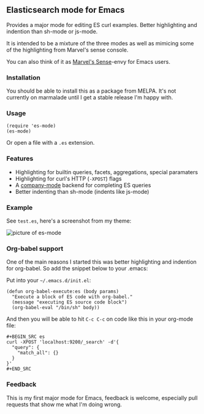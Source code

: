 ## Elasticsearch mode for Emacs

Provides a major mode for editing ES curl examples. Better highlighting and
indention than sh-mode or js-mode.

It is intended to be a mixture of the three modes as well as mimicing some of
the highlighting from Marvel's sense console.

You can also think of it as
[Marvel's Sense](http://www.elasticsearch.org/guide/en/marvel/current/index.html#_sense)-envy
for Emacs users.

### Installation

You should be able to install this as a package from MELPA. It's not currently
on marmalade until I get a stable release I'm happy with.

### Usage

```elisp
(require 'es-mode)
(es-mode)
```

Or open a file with a `.es` extension.

### Features

- Highlighting for builtin queries, facets, aggregations, special paramaters
- Highlighting for curl's HTTP (`-XPOST`) flags
- A [company-mode](http://company-mode.github.io/) backend for completing ES
  queries
- Better indenting than sh-mode (indents like js-mode)

### Example

See `test.es`, here's a screenshot from my theme:

![picture of es-mode](http://writequit.org/files/es-mode.png)

### Org-babel support

One of the main reasons I started this was better highlighting and indention for
org-babel. So add the snippet below to your .emacs:

Put into your `~/.emacs.d/init.el`:

```elisp
(defun org-babel-execute:es (body params)
  "Execute a block of ES code with org-babel."
  (message "executing ES source code block")
  (org-babel-eval "/bin/sh" body))
```

And then you will be able to hit `C-c C-c` on code like this in your org-mode
file:

```
#+BEGIN_SRC es
curl -XPOST 'localhost:9200/_search' -d'{
  "query": {
    "match_all": {}
  }
}'
#+END_SRC
```

### Feedback

This is my first major mode for Emacs, feedback is welcome, especially pull
requests that show me what I'm doing wrong.
